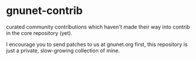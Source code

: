 gnunet-contrib
==============

curated community contributions which haven't made their way into
contrib in the core repository (yet).

I encourage you to send patches to us at gnunet.org first, this
repository is just a private, slow-growing collection of mine.
